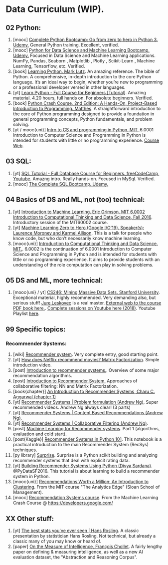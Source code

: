 # Data Curriculum (WIP).

## 02 Python:
1. [mooc] [Complete Python Bootcamp: Go from zero to hero in Python 3. Udemy.](https://www.udemy.com/course/complete-python-bootcamp/) General Python training. Excellent, verified.
2. [mooc] [Python for Data Science and Machine Learning Bootcamp. Udemy.](https://www.udemy.com/course/python-for-data-science-and-machine-learning-bootcamp/) Focused in Data Science and Machine Learning applications. NumPy, Pandas, Seaborn , Matplotlib , Plotly , Scikit-Learn , Machine Learning, Tensorflow, etc. Verified. 
3. [book] [Learning Python. Mark Lutz](https://amzn.to/37TeCIs). An amazing reference. The bible of Python. A comprehensive, in-depth introduction to the core Python language. It’s an ideal way to begin, whether you’re new to programming or a professional developer versed in other languages.  
4. [yt] [Learn Python - Full Course for Beginners [Tutorial]](https://www.youtube.com/watch?v=rfscVS0vtbw). Amazing material. 4.20 hours, full hands on. For absolute beginners. Verified.
5. [book] [Python Crash Course, 2nd Edition: A Hands-On, Project-Based Introduction to Programming. Matthes](https://amzn.to/2PpwtAh). A straightforward introduction to the core of Python programming designed to provide a foundation in general programming concepts, Python fundamentals, and problem solving.
6. [yt / mooc{uni}] [Intro to CS and programming in Python. MIT.](https://www.youtube.com/playlist?list=PLUl4u3cNGP63WbdFxL8giv4yhgdMGaZNA).6.0001 Introduction to Computer Science and Programming in Python is intended for students with little or no programming experience. [Course Web](https://ocw.mit.edu/courses/electrical-engineering-and-computer-science/6-0001-introduction-to-computer-science-and-programming-in-python-fall-2016/).


## 03 SQL:
1. [yt] [SQL Tutorial - Full Database Course for Beginners. freeCodeCamp, Youtube](https://www.youtube.com/watch?v=HXV3zeQKqGY). Amazng intro. Really hands-on. Focused in MySql. Verified. 
2. [mooc] [The Complete SQL Bootcamp. Udemy.](https://www.udemy.com/course/the-complete-sql-bootcamp/) 

## 04 Basics of DS and ML, not (too) technical:
1. [yt] [Introduction to Machine Learning. Eric Grimson. MIT 6.0002 Introduction to Computational Thinking and Data Science, Fall 2016](https://www.youtube.com/watch?v=h0e2HAPTGF4). Introductory session of the MIT60002 course. 
2. [yt] [Machine Learning Zero to Hero (Google I/O'19). Speaker(s): Laurence Moroney and Karmel Allison](https://www.youtube.com/watch?v=VwVg9jCtqaU). This is a talk for people who know code, but who don’t necessarily know machine learning.
3. [mooc{uni}] [Introduction to Computational Thinking and Data Science. MIT.](https://ocw.mit.edu/courses/electrical-engineering-and-computer-science/6-0002-introduction-to-computational-thinking-and-data-science-fall-2016/). 6.0002 is the continuation of 6.0001 Introduction to Computer Science and Programming in Python and is intended for students with little or no programming experience. It aims to provide students with an understanding of the role computation can play in solving problems.  

## 05 DS and ML, more technical:
1. [mooc{uni} / yt] [CS246: Mining Massive Data Sets. Stanford University](http://web.stanford.edu/class/cs246/). Exceptional material, highly recommended. Very demanding also, but serious stuff! [Jure Leskovec](https://cs.stanford.edu/~jure/) is a real master. [External web to the course PDF book here.](http://www.mmds.org/). [Complete sessions on Youtube here (2018)](https://www.youtube.com/playlist?list=PLLssT5z_DsK9JDLcT8T62VtzwyW9LNepV). Youtube Playlist [here](https://www.youtube.com/playlist?list=PLUl4u3cNGP619EG1wp0kT-7rDE_Az5TNd).

## 99 Specific topics:
### Recommender Systems:
1. [wiki] [Recommender system](https://en.wikipedia.org/wiki/Recommender_system). Very complete entry, good starting point.
2. [yt] [How does Netflix recommend movies? Matrix Factorization](https://www.youtube.com/watch?v=ZspR5PZemcs). Simple introduction video.
3. [post] [Introduction to recommender systems.](https://towardsdatascience.com/introduction-to-recommender-systems-6c66cf15ada). Overview of some major recommendation algorithms. 
4. [post] [Introduction to Recommender System.](https://towardsdatascience.com/intro-to-recommender-system-collaborative-filtering-64a238194a26) Approaches of collaborative filtering: NN and Matrix Factorization. 
5. [book{chapter}] [An Introduction to Recommender Systems, Charu C. Aggarwal (chapter 1)](https://link.springer.com/chapter/10.1007/978-3-319-29659-3_1) 
6. [yt] [Recommender Systems | Problem formulation (Andrew Ng)](https://www.youtube.com/watch?v=giIXNoiqO_U). Super recommended videos. Andrew Ng always clear! (3 parts)
7. [yt] [Recommender Systems | Content Based Recommendations (Andrew Ng)](https://www.youtube.com/watch?v=9siFuMMHNIA). 
8. [yt] [Recommender Systems | Collaborative Filtering (Andrew Ng)](https://www.youtube.com/watch?v=9AP-DgFBNP4).
9. [post] [Machine Learning for Recommender systems](https://medium.com/recombee-blog/machine-learning-for-recommender-systems-part-1-algorithms-evaluation-and-cold-start-6f696683d0ed). Part 1 (algorithms, evaluation and cold start).
10. [post{Kaggle}] [Recommender Systems in Python 101](https://www.kaggle.com/gspmoreira/recommender-systems-in-python-101). This notebook is a practical introduction to the main Recommender System (RecSys) techniques. 
11. [py library] [Surprise](http://surpriselib.com/). Surprise is a Python scikit building and analyzing recommender systems that deal with explicit rating data.
12. [yt] [Building Recommender Systems Using Python (Divya Sardana)](https://www.youtube.com/watch?v=39vJRxIPSxw). @PyDataSF2016. This tutorial is about learning to build a recommender system in Python. 
13. [mooc{uni}] [Recommendations Worth a Million: An Introduction to Clustering](https://ocw.mit.edu/courses/sloan-school-of-management/15-071-the-analytics-edge-spring-2017/clustering/recommendations-worth-a-million-an-introduction-to-clustering/). From the MIT course "The Analytics Edge" (Sloan School of Management).
14. [mooc] [Recommendation Systems course](https://developers.google.com/machine-learning/recommendation). From the Machine Learning Crash Course @ https://developers.google.com/ 

## XX Other stuff:
1. [yt] [The best stats you've ever seen | Hans Rosling](https://www.youtube.com/watch?v=hVimVzgtD6w). A classic presentation by statistician Hans Rosling. Not technical, but already a classic many of you may know or heard of. 
2. [paper] [On the Measure of Intelligence, François Chollet](https://arxiv.org/abs/1911.01547). A fairly lengthy paper on defining & measuring intelligence, as well as a new AI evaluation dataset, the "Abstraction and Reasoning Corpus".
